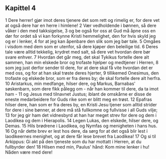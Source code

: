 ## Kapittel 4

1 Dere herrer! gjør imot deres tjenere det som rett og rimelig er, for dere vet at også dere har en herre i himlene!
2 Vær vedholdende i bønnen, så dere våker i den med takksigelse,
3 og be også for oss at Gud må åpne oss en dør for ordet så vi kan forkynne Kristi hemmelighet, den for hvis skyld jeg og er i lenker,
4 for at jeg kan åpenbare den slik som jeg bør tale.
5 Omgåes i visdom med dem som er utenfor, så dere kjøper den beleilige tid.
6 Deres tale være alltid tekkelig, krydret med salt, så dere vet hvordan dere bør svare enhver.
7 Hvordan det går meg, det skal Tykikus fortelle dere alt sammen, han min elskede bror og trofaste hjelper og medtjener i Herren,
8 som jeg just derfor sender til dere, for at dere skal få vite hvordan det er med oss, og for at han skal trøste deres hjerter,
9 tillikemed Onesimus, den trofaste og elskede bror, som er fra deres by; de skal fortelle dere alt herfra.
10 Aristarkus, min medfange, hilser dere, og Markus, Barnabas' søskenbarn, som dere fikk pålegg om - når han kommer til dere, da ta imot ham -
11 og Jesus med tilnavnet Justus; iblant de omskårne er disse de eneste medarbeidere for Guds rike som er blitt meg en trøst.
12 Epafras hilser dere, han som er fra deres by, en Kristi Jesu tjener som alltid strider for dere i sine bønner, at dere må stå fullkomne og fullvisse i all Guds vilje;
13 for jeg gir ham det vidnesbyrd at han har meget strev for dere og dem i Laodikea og dem i Hierapolis.
14 Legen Lukas, den elskede, hilser dere, og Demas.
15 Hils brødrene i Laodikea, og Nymfas og menigheten i hans hus.
16 Og når dette brev er lest hos dere, da sørg for at det også blir lest i laodikeernes menighet, og at dere får lese brevet fra Laodikea!
17 Og si til Arkippus: Gi akt på den tjeneste som du har mottatt i Herren, at du fullbyrder den!
18 Hilsen med min, Paulus' hånd: Kom mine lenker i hu! Nåden være med dere!
